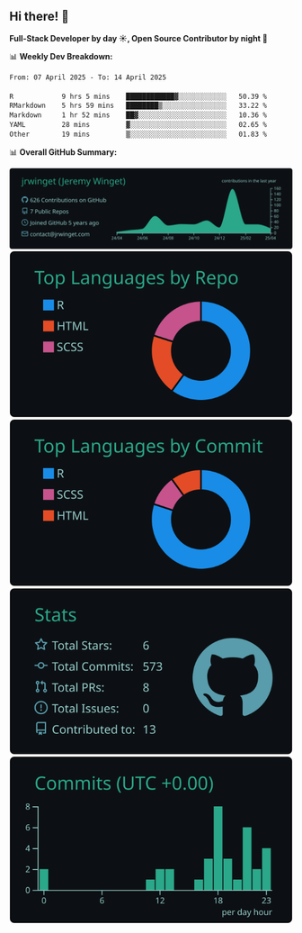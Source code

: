 ## Hi there! 👋

**Full-Stack Developer by day ☀️, Open Source Contributor by night 🌙**

📊 **Weekly Dev Breakdown:**
<!--START_SECTION:waka-->

```txt
From: 07 April 2025 - To: 14 April 2025

R            9 hrs 5 mins    ████████████▓░░░░░░░░░░░░   50.39 %
RMarkdown    5 hrs 59 mins   ████████▒░░░░░░░░░░░░░░░░   33.22 %
Markdown     1 hr 52 mins    ██▓░░░░░░░░░░░░░░░░░░░░░░   10.36 %
YAML         28 mins         ▓░░░░░░░░░░░░░░░░░░░░░░░░   02.65 %
Other        19 mins         ▒░░░░░░░░░░░░░░░░░░░░░░░░   01.83 %
```

<!--END_SECTION:waka-->

📊 **Overall GitHub Summary:**

[![](https://raw.githubusercontent.com/jrwinget/jrwinget/main/profile-summary-card-output/gotham/0-profile-details.svg)](https://github.com/vn7n24fzkq/github-profile-summary-cards)
[![](https://raw.githubusercontent.com/jrwinget/jrwinget/main/profile-summary-card-output/gotham/1-repos-per-language.svg)](https://github.com/vn7n24fzkq/github-profile-summary-cards) [![](https://raw.githubusercontent.com/jrwinget/jrwinget/main/profile-summary-card-output/gotham/2-most-commit-language.svg)](https://github.com/vn7n24fzkq/github-profile-summary-cards)
[![](https://raw.githubusercontent.com/jrwinget/jrwinget/main/profile-summary-card-output/gotham/3-stats.svg)](https://github.com/vn7n24fzkq/github-profile-summary-cards) [![](https://raw.githubusercontent.com/jrwinget/jrwinget/main/profile-summary-card-output/gotham/4-productive-time.svg)](https://github.com/vn7n24fzkq/github-profile-summary-cards)
